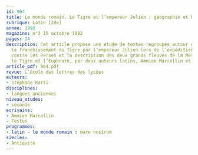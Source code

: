 ```yaml
---
id: 964
title: Le monde romain. Le Tigre et l’empereur Julien : géographie et histoire 
rubrique: Latin [2de]
annee: 1992
magazine: n°3 15 octobre 1992
pages: 14
description: Cet article propose une étude de textes regroupés autour de deux thèmes :
  le franchissement du Tigre par l’empereur Julien lors de l’expédition qu’il mena
  contre les Perses et la description des deux grands fleuves de la Mésopotamie antique,
  le Tigre et l’Euphrate, par deux auteurs latins, Ammien Marcellin et Festus…
article_pdf: 964.pdf
revue: L’école des lettres des lycées
auteurs:
- Stéphane Ratti
disciplines:
- langues anciennes
niveau_etudes:
- seconde
ecrivains:
- Ammien Marcellin
- Festus
programmes:
- latin - le monde romain : mare nostrum
siecles:
- Antiquité
---
```

